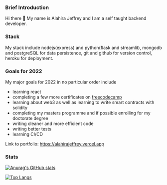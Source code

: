 ### Brief Introduction

Hi there 👋 My name is Alahira Jeffrey and I am a self taught backend developer. 

### Stack
My stack include nodejs(express) and python(flask and streamlit), mongodb and postgreSQL for data persistence, git and github for version control, heroku for deployment.

### Goals for 2022

My major goals for 2022 in no particular order include
- learning react
- completing a few more certificates on [freecodecamp](https://www.freecodecamp.org/learn)
- learning about web3 as well as learning to write smart contracts with solidity
- completing my masters programme and if possible enrolling for my doctorate degree
- writing cleaner and more efficient code 
- writing better tests
- learning CI/CD

Link to portfolio: https://alahirajeffrey.vercel.app

### Stats
[![Anurag's GitHub stats](https://github-readme-stats.vercel.app/api?username=alahirajeffrey)](https://github.com/anuraghazra/github-readme-stats)

[![Top Langs](https://github-readme-stats.vercel.app/api/top-langs/?username=alahirajeffrey&layout=compact)](https://github.com/anuraghazra/github-readme-stats)
